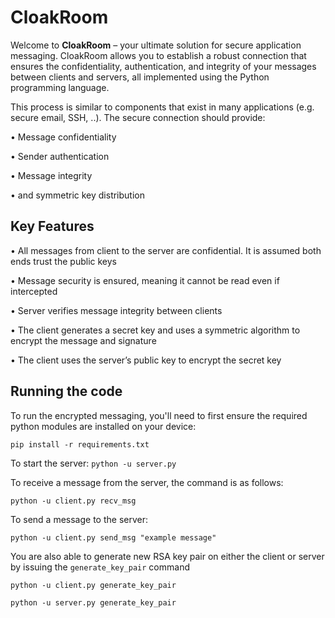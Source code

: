 # CloakRoom

Welcome to **CloakRoom** – your ultimate solution for secure application messaging. CloakRoom allows you to establish a robust connection that ensures the confidentiality, authentication, and integrity of your messages between clients and servers, all implemented using the Python programming language.

This process is similar to components that exist in many applications (e.g. secure email, SSH, ..). The secure connection should provide:

• Message confidentiality

• Sender authentication

• Message integrity

• and symmetric key distribution


## Key Features

• All messages from client to the server are confidential. It is assumed both ends trust the public keys

• Message security is ensured, meaning it cannot be read even if intercepted

• Server verifies message integrity between clients

• The client generates a secret key and uses a symmetric algorithm to encrypt the message and signature

• The client uses the server’s public key to encrypt the secret key


## Running the code

To run the encrypted messaging, you'll need to first ensure the required python modules are installed on your device:

`pip install -r requirements.txt`

To start the server: `python -u server.py`

To receive a message from the server, the command is as follows:

`python -u client.py recv_msg`

To send a message to the server:

`python -u client.py send_msg "example message"`

You are also able to generate new RSA key pair on either the client or server by issuing the `generate_key_pair` command

`python -u client.py generate_key_pair`

`python -u server.py generate_key_pair`

